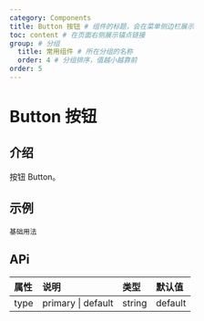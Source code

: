 ```yaml
---
category: Components
title: Button 按钮 # 组件的标题，会在菜单侧边栏展示
toc: content # 在页面右侧展示锚点链接
group: # 分组
  title: 常用组件 # 所在分组的名称
  order: 4 # 分组排序，值越小越靠前
order: 5    
---
```


# Button 按钮

## 介绍

按钮 Button。

## 示例 

<!-- 可以通过code加载示例代码，dumi会帮我们做解析 -->
<code src="./demo/base.tsx">基础用法</code>

## APi

<!-- 会生成api表格 -->
| 属性 | 	说明                   | 类型   | 默认值 |
| :---- | :---------------------- | :-------- | :---- |
| type | primary \| default | string   | default |